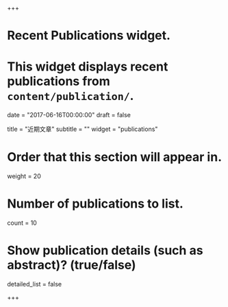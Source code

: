 +++
# Recent Publications widget.
# This widget displays recent publications from `content/publication/`.

date = "2017-06-16T00:00:00"
draft = false

title = "近期文章"
subtitle = ""
widget = "publications"

# Order that this section will appear in.
weight = 20

# Number of publications to list.
count = 10

# Show publication details (such as abstract)? (true/false)
detailed_list = false

+++
